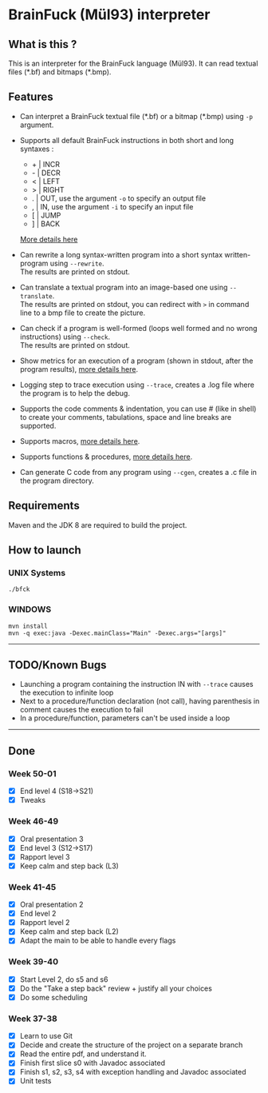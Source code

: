 # BrainFuck (Mül93) interpreter

## What is this ?
This is an interpreter for the BrainFuck language (Mül93).
It can read textual files (\*.bf) and bitmaps (\*.bmp).

## Features
* Can interpret a BrainFuck textual file (\*.bf) or a bitmap (\*.bmp) using `-p` argument.
* Supports all default BrainFuck instructions in both short and long syntaxes :
    * \+ | INCR
    * \- | DECR
    * \< | LEFT
    * \> | RIGHT
    * \. | OUT, use the argument `-o` to specify an output file
    * \, | IN, use the argument `-i` to specify an input file
    * \[ | JUMP
    * \] | BACK <br> 
 
    [More details here](doc/brainfuck.md)
* Can rewrite a long syntax-written program into a short syntax written-program using `--rewrite`. <br>
The results are printed on stdout.
* Can translate a textual program into an image-based one using `--translate`. <br>
The results are printed on stdout, you can redirect with `>` in command line to a bmp file to create the picture.
* Can check if a program is well-formed (loops well formed and no wrong instructions) using `--check`. <br>
The results are printed on stdout.
* Show metrics for an execution of a program (shown in stdout, after the program results), [more details here](doc/metrics.md).
* Logging step to trace execution using `--trace`, creates a .log file where the program is to help the debug.
* Supports the code comments & indentation, you can use # (like in shell) to create your comments, tabulations, space and line breaks are supported.
* Supports macros, [more details here](doc/macros.md).
* Supports functions & procedures, [more details here](doc/procedures&functions.md).
* Can generate C code from any program using `--cgen`, creates a .c file in the program directory.

    
## Requirements
Maven and the JDK 8 are required to build the project.

## How to launch
### UNIX Systems
`./bfck`

### WINDOWS
`mvn install` <br>
`mvn -q exec:java -Dexec.mainClass="Main" -Dexec.args="[args]"`

---

## TODO/Known Bugs

* Launching a program containing the instruction IN with `--trace` causes the execution to infinite loop
* Next to a procedure/function declaration (not call), having parenthesis in comment causes the execution to fail
* In a procedure/function, parameters can't be used inside a loop

---
## Done

### Week 50-01

- [x] End level 4 (S18->S21)
- [x] Tweaks

### Week 46-49

- [x] Oral presentation 3
- [x] End level 3 (S12->S17)
- [x] Rapport level 3
- [x] Keep calm and step back (L3)

### Week 41-45

- [x] Oral presentation 2
- [x] End level 2
- [x] Rapport level 2
- [x] Keep calm and step back (L2)
- [x] Adapt the main to be able to handle every flags

### Week 39-40

- [x] Start Level 2, do s5 and s6
- [x] Do the "Take a step back" review + justify all your choices
- [x] Do some scheduling

### Week 37-38

- [x] Learn to use Git
- [x] Decide and create the structure of the project on a separate branch
- [x] Read the entire pdf, and understand it.
- [x] Finish first slice s0 with Javadoc associated
- [x] Finish s1, s2, s3, s4 with exception handling and Javadoc associated
- [x] Unit tests
